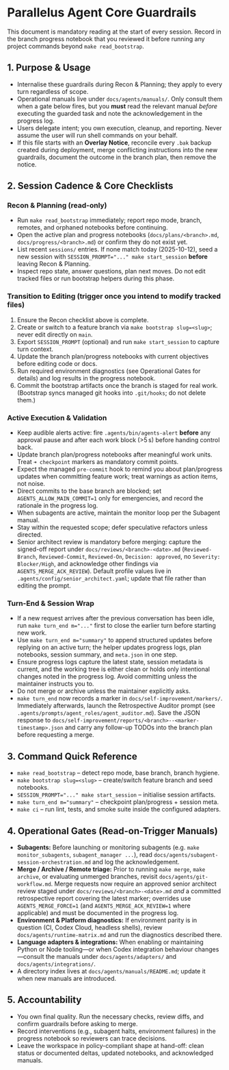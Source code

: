 # Parallelus Agent Core Guardrails

This document is mandatory reading at the start of every session. Record in the
branch progress notebook that you reviewed it before running any project
commands beyond `make read_bootstrap`.

## 1. Purpose & Usage
- Internalise these guardrails during Recon & Planning; they apply to every
  turn regardless of scope.
- Operational manuals live under `docs/agents/manuals/`. Only consult them when
  a gate below fires, but you **must** read the relevant manual *before*
  executing the guarded task and note the acknowledgement in the progress log.
- Users delegate intent; you own execution, cleanup, and reporting. Never assume
  the user will run shell commands on your behalf.
- If this file starts with an **Overlay Notice**, reconcile every `.bak`
  backup created during deployment, merge conflicting instructions into the new
  guardrails, document the outcome in the branch plan, then remove the notice.

## 2. Session Cadence & Core Checklists

### Recon & Planning (read-only)
- Run `make read_bootstrap` immediately; report repo mode, branch, remotes, and
  orphaned notebooks before continuing.
- Open the active plan and progress notebooks (`docs/plans/<branch>.md`,
  `docs/progress/<branch>.md`) or confirm they do not exist yet.
- List recent `sessions/` entries. If none match today (2025-10-12), seed a new
  session with `SESSION_PROMPT="..." make start_session` **before** leaving
  Recon & Planning.
- Inspect repo state, answer questions, plan next moves. Do not edit tracked
  files or run bootstrap helpers during this phase.

### Transition to Editing (trigger once you intend to modify tracked files)
1. Ensure the Recon checklist above is complete.
2. Create or switch to a feature branch via `make bootstrap slug=<slug>`; never
   edit directly on `main`.
3. Export `SESSION_PROMPT` (optional) and run `make start_session` to capture
   turn context.
4. Update the branch plan/progress notebooks with current objectives before
   editing code or docs.
5. Run required environment diagnostics (see Operational Gates for details) and
   log results in the progress notebook.
6. Commit the bootstrap artifacts once the branch is staged for real work.
  (Bootstrap syncs managed git hooks into `.git/hooks`; do not delete them.)

### Active Execution & Validation
- Keep audible alerts active: fire `.agents/bin/agents-alert` **before** any
  approval pause and after each work block (>5 s) before handing control back.
- Update branch plan/progress notebooks after meaningful work units. Treat
  `➜ checkpoint` markers as mandatory commit points.
- Expect the managed `pre-commit` hook to remind you about plan/progress updates
  when committing feature work; treat warnings as action items, not noise.
- Direct commits to the base branch are blocked; set `AGENTS_ALLOW_MAIN_COMMIT=1`
  only for emergencies, and record the rationale in the progress log.
- When subagents are active, maintain the monitor loop per the Subagent manual.
- Stay within the requested scope; defer speculative refactors unless directed.
- Senior architect review is mandatory before merging: capture the signed-off
  report under `docs/reviews/<branch>-<date>.md` (`Reviewed-Branch`,
  `Reviewed-Commit`, `Reviewed-On`, `Decision: approved`, no `Severity:
  Blocker/High`, and acknowledge other findings via
  `AGENTS_MERGE_ACK_REVIEW`). Default profile values live in
  `.agents/config/senior_architect.yaml`; update that file rather than editing
  the prompt.

### Turn-End & Session Wrap
- If a new request arrives after the previous conversation has been idle, run
  `make turn_end m="..."` first to close the earlier turn before starting new
  work.
- Use `make turn_end m="summary"` to append structured updates before replying
  on an active turn; the helper updates progress logs, plan notebooks, session
  summary, and `meta.json` in one step.
- Ensure progress logs capture the latest state, session metadata is current,
  and the working tree is either clean or holds only intentional changes noted
  in the progress log. Avoid committing unless the maintainer instructs you to.
- Do not merge or archive unless the maintainer explicitly asks.
- `make turn_end` now records a marker in `docs/self-improvement/markers/`.
  Immediately afterwards, launch the Retrospective Auditor prompt (see
  `.agents/prompts/agent_roles/agent_auditor.md`). Save the JSON response to
  `docs/self-improvement/reports/<branch>--<marker-timestamp>.json` and carry
  any follow-up TODOs into the branch plan before requesting a merge.

## 3. Command Quick Reference
- `make read_bootstrap` – detect repo mode, base branch, branch hygiene.
- `make bootstrap slug=<slug>` – create/switch feature branch and seed notebooks.
- `SESSION_PROMPT="..." make start_session` – initialise session artifacts.
- `make turn_end m="summary"` – checkpoint plan/progress + session meta.
- `make ci` – run lint, tests, and smoke suite inside the configured adapters.

## 4. Operational Gates (Read-on-Trigger Manuals)
- **Subagents:** Before launching or monitoring subagents (e.g.
  `make monitor_subagents`, `subagent_manager ...`), read
  `docs/agents/subagent-session-orchestration.md` and log the acknowledgement.
- **Merge / Archive / Remote triage:** Prior to running `make merge`,
  `make archive`, or evaluating unmerged branches, revisit
  `docs/agents/git-workflow.md`. Merge requests now require an approved senior
  architect review staged under `docs/reviews/<branch>-<date>.md` *and* a
  committed retrospective report covering the latest marker; overrides use
  `AGENTS_MERGE_FORCE=1` (and `AGENTS_MERGE_ACK_REVIEW=1` where applicable) and
  must be documented in the progress log.
- **Environment & Platform diagnostics:** If environment parity is in question
  (CI, Codex Cloud, headless shells), review `docs/agents/runtime-matrix.md` and
  run the diagnostics described there.
- **Language adapters & integrations:** When enabling or maintaining Python or
  Node tooling—or when Codex integration behaviour changes—consult the manuals
  under `docs/agents/adapters/` and `docs/agents/integrations/`.
- A directory index lives at `docs/agents/manuals/README.md`; update it when new
  manuals are introduced.

## 5. Accountability
- You own final quality. Run the necessary checks, review diffs, and confirm
  guardrails before asking to merge.
- Record interventions (e.g., subagent halts, environment failures) in the
  progress notebook so reviewers can trace decisions.
- Leave the workspace in policy-compliant shape at hand-off: clean status or
  documented deltas, updated notebooks, and acknowledged manuals.
